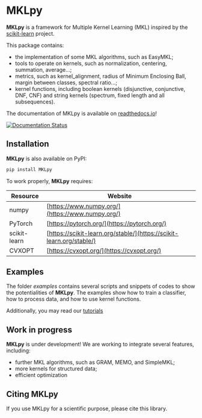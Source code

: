 MKLpy
=====


**MKLpy** is a framework for Multiple Kernel Learning (MKL)  inspired by the [scikit-learn](http://scikit-learn.org/stable) project.

This package contains:
* the implementation of some MKL algorithms, such as EasyMKL;
* tools to operate on kernels, such as normalization, centering, summation, average...;
* metrics, such as kernel_alignment, radius of Minimum Enclosing Ball, margin between classes, spectral ratio...;
* kernel functions, including boolean kernels (disjunctive, conjunctive, DNF, CNF) and string kernels (spectrum, fixed length and all subsequences).


The documentation of MKLpy is available on [readthedocs.io](https://mklpy.readthedocs.io/en/latest/)!

[![Documentation Status](https://readthedocs.org/projects/mklpy/badge/?version=latest)](https://mklpy.readthedocs.io/en/latest/?badge=latest)


Installation
------------

**MKLpy** is also available on PyPI:
```sh
pip install MKLpy
```

To work properly, **MKLpy** requires:

| Resource     | Website |
| ------       | ------- |
| numpy        | [https://www.numpy.org/](https://www.numpy.org/) |
| PyTorch      | [https://pytorch.org/](https://pytorch.org/) |
| scikit-learn | [https://scikit-learn.org/stable/](https://scikit-learn.org/stable/) |
| CVXOPT       | [https://cvxopt.org/](https://cvxopt.org/) |


Examples
--------
The folder *examples* contains several scripts and snippets of codes to show the potentialities of **MKLpy**. The examples show how to train a classifier, how to process data, and how to use kernel functions.

Additionally, you may read our [tutorials](https://mklpy.readthedocs.io/en/latest/)


Work in progress
----------------
**MKLpy** is under development! We are working to integrate several features, including:
* further MKL algorithms, such as GRAM, MEMO, and SimpleMKL;
* more kernels for structured data;
* efficient optimization




Citing MKLpy
------------
If you use MKLpy for a scientific purpose, please cite this library.
